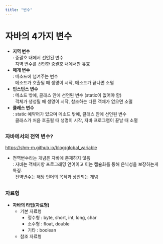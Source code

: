 ```yaml
---
title: "변수"
---
```


# 자바의 4가지 변수

- **지역 변수**   
  : 중괄호 내에서 선언된 변수   
  &nbsp; 지역 변수를 선언한 중괄호 내에서만 유효
- **매개 변수**   
  : 메소드에 넘겨주는 변수   
  &nbsp; 메소드가 호출될 때 생명이 시작, 메소드가 끝나면 소멸
- **인스턴스 변수**   
  : 메소드 밖에, 클래스 안에 선언된 변수 (static이 없어야 함)   
  &nbsp; 객체가 생성될 때 생명이 시작, 참조하는 다른 객체가 없으면 소멸
- **클래스 변수**      
  : static 예약어가 있으며 메소드 밖에, 클래스 안에 선언된 변수   
  &nbsp; 클래스가 처음 호출될 때 생명이 시작, 자바 프로그램이 끝날 때 소멸
## 


### 자바에서의 전역 변수?
https://shm-m.github.io/blog/global_variable
- 전역변수라는 개념은 자바에 존재하지 않음   
  : 자바는 객체지향 프로그래밍 언어이고 이는 캡슐화를 통해 은닉성을 보장하는게 특징.   
 &nbsp; 전역변수는 해당 언어의 목적과 상반되는 개념   
##   

### 자료형
- **자바의 타입(자료형)**   
  - 기본 자료형
      - 정수형 : byte, short, int, long, char
      - 소수형 : float, double
      - 기타 : boolean
  - 참조 자료형

